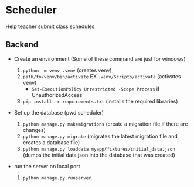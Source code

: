 # Scheduler
 Help teacher submit class schedules


## Backend
- Create an environment (Some of these command are just for windows)
    1. `python -m venv .venv` (creates venv)
    2. `path/to/venv/bin/activate` EX `.venv/Scripts/activate` (activates venv)
        - `Set-ExecutionPolicy Unrestricted -Scope Process` if UnauthorizedAccess
    3. `pip install -r requirements.txt` (installs the required libraries)

- Set up the database (pwd scheduler)
    1. `python manage.py makemigrations` (create a migration file if there are changes)
    2. `python manage.py migrate` (migrates the latest migration file and creates a database file)
    3. `python manage.py loaddata myapp/fixtures/initial_data.json` (dumps the initial data json into the database that was created)

- run the server on local port
    1. `python manage.py runserver`

